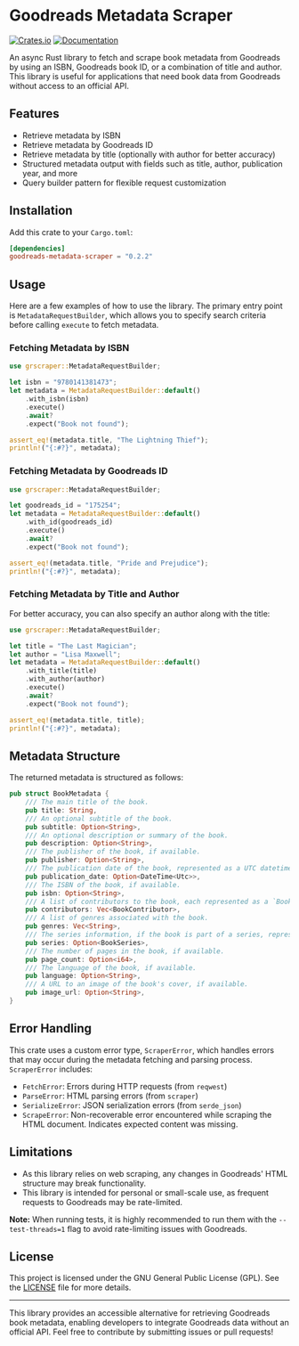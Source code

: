 # Goodreads Metadata Scraper

[![Crates.io](https://img.shields.io/crates/v/goodreads_metadata_scraper.svg)](https://crates.io/crates/goodreads_metadata_scraper)
[![Documentation](https://docs.rs/goodreads-metadata-scraper/badge.svg)](https://docs.rs/goodreads_metadata_scraper)

An async Rust library to fetch and scrape book metadata from Goodreads by using an ISBN, Goodreads book ID, or a combination of title and author. This library is useful for applications that need book data from Goodreads without access to an official API.

## Features

- Retrieve metadata by ISBN
- Retrieve metadata by Goodreads ID
- Retrieve metadata by title (optionally with author for better accuracy)
- Structured metadata output with fields such as title, author, publication year, and more
- Query builder pattern for flexible request customization

## Installation

Add this crate to your `Cargo.toml`:

```toml
[dependencies]
goodreads-metadata-scraper = "0.2.2"
```

## Usage

Here are a few examples of how to use the library. The primary entry point is `MetadataRequestBuilder`, which allows you to specify search criteria before calling `execute` to fetch metadata.

### Fetching Metadata by ISBN

```rust
use grscraper::MetadataRequestBuilder;

let isbn = "9780141381473";
let metadata = MetadataRequestBuilder::default()
    .with_isbn(isbn)
    .execute()
    .await?
    .expect("Book not found");

assert_eq!(metadata.title, "The Lightning Thief");
println!("{:#?}", metadata);
```

### Fetching Metadata by Goodreads ID

```rust
use grscraper::MetadataRequestBuilder;

let goodreads_id = "175254";
let metadata = MetadataRequestBuilder::default()
    .with_id(goodreads_id)
    .execute()
    .await?
    .expect("Book not found");

assert_eq!(metadata.title, "Pride and Prejudice");
println!("{:#?}", metadata);
```

### Fetching Metadata by Title and Author

For better accuracy, you can also specify an author along with the title:

```rust
use grscraper::MetadataRequestBuilder;

let title = "The Last Magician";
let author = "Lisa Maxwell";
let metadata = MetadataRequestBuilder::default()
    .with_title(title)
    .with_author(author)
    .execute()
    .await?
    .expect("Book not found");

assert_eq!(metadata.title, title);
println!("{:#?}", metadata);
```

## Metadata Structure

The returned metadata is structured as follows:

```rust
pub struct BookMetadata {
    /// The main title of the book.
    pub title: String,
    /// An optional subtitle of the book.
    pub subtitle: Option<String>,
    /// An optional description or summary of the book.
    pub description: Option<String>,
    /// The publisher of the book, if available.
    pub publisher: Option<String>,
    /// The publication date of the book, represented as a UTC datetime.
    pub publication_date: Option<DateTime<Utc>>,
    /// The ISBN of the book, if available.
    pub isbn: Option<String>,
    /// A list of contributors to the book, each represented as a `BookContributor`.
    pub contributors: Vec<BookContributor>,
    /// A list of genres associated with the book.
    pub genres: Vec<String>,
    /// The series information, if the book is part of a series, represented as a `BookSeries`.
    pub series: Option<BookSeries>,
    /// The number of pages in the book, if available.
    pub page_count: Option<i64>,
    /// The language of the book, if available.
    pub language: Option<String>,
    /// A URL to an image of the book's cover, if available.
    pub image_url: Option<String>,
}
```

## Error Handling

This crate uses a custom error type, `ScraperError`, which handles errors that may occur during the metadata fetching and parsing process. `ScraperError` includes:

- `FetchError`: Errors during HTTP requests (from `reqwest`)
- `ParseError`: HTML parsing errors (from `scraper`)
- `SerializeError`: JSON serialization errors (from `serde_json`)
- `ScrapeError`: Non-recoverable error encountered while scraping the HTML document. Indicates expected content was missing.

## Limitations

- As this library relies on web scraping, any changes in Goodreads' HTML structure may break functionality.
- This library is intended for personal or small-scale use, as frequent requests to Goodreads may be rate-limited.

**Note:** When running tests, it is highly recommended to run them with the `--test-threads=1` flag to avoid rate-limiting issues with Goodreads.

## License

This project is licensed under the GNU General Public License (GPL). See the [LICENSE](./LICENSE) file for more details.

---

This library provides an accessible alternative for retrieving Goodreads book metadata, enabling developers to integrate Goodreads data without an official API. Feel free to contribute by submitting issues or pull requests!
